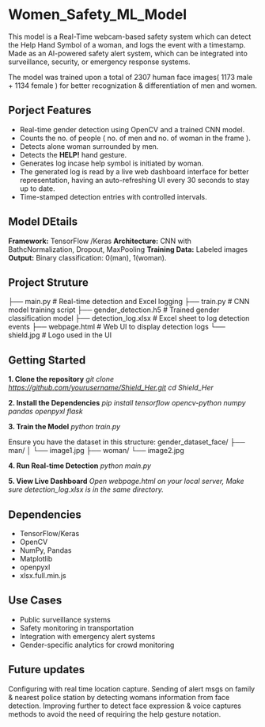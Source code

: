 # Women_Safety_ML_Model
This model is a Real-Time webcam-based safety system which can detect the Help Hand Symbol of a woman,
and logs the event with a timestamp. Made as an AI-powered safety alert system, which can be integrated into surveillance, security, or emergency response systems.

The model was trained upon a total of 2307 human face images( 1173 male + 1134 female ) for better recognization & differentiation of men and women.

## Porject Features
- Real-time gender detection using OpenCV and a trained CNN model.
- Counts the no. of people ( no. of men and no. of woman in the frame ).
- Detects alone woman surrounded by men.
- Detects the **HELP!** hand gesture.
- Generates log incase help symbol is initiated by woman.
- The generated log is read by a live web dashboard interface for better representation, having an auto-refreshing UI every 30 seconds to stay up to date.
- Time-stamped detection entries with controlled intervals.

## Model DEtails
**Framework:** TensorFlow /Keras
**Architecture:** CNN with BathcNormalization, Dropout, MaxPooling
**Training Data:** Labeled images
**Output:** Binary classification: 0(man), 1(woman).

## Project Struture

├── main.py                 # Real-time detection and Excel logging
├── train.py                # CNN model training script
├── gender_detection.h5     # Trained gender classification model
├── detection_log.xlsx      # Excel sheet to log detection events
├── webpage.html            # Web UI to display detection logs
└── shield.jpg              # Logo used in the UI

## Getting Started

**1. Clone the repository**
*git clone https://github.com/yourusername/Shield_Her.git
cd Shield_Her*

**2. Install the Dependencies**
*pip install tensorflow opencv-python numpy pandas openpyxl flask*

**3. Train the Model**
*python train.py*

Ensure you have the dataset in this structure:
gender_dataset_face/
├── man/
│   └── image1.jpg
├── woman/
    └── image2.jpg

**4. Run Real-time Detection**
*python main.py*

**5. View Live Dashboard**
*Open webpage.html on your local server, Make sure detection_log.xlsx is in the same directory.*

## Dependencies
- TensorFlow/Keras
- OpenCV
- NumPy, Pandas
- Matplotlib
- openpyxl
- xlsx.full.min.js

## Use Cases
- Public surveillance systems
- Safety monitoring in transportation
- Integration with emergency alert systems
- Gender-specific analytics for crowd monitoring

## Future updates
  Configuring with real time location capture.
  Sending of alert msgs on family & nearest police station by detecting womans information from face detection.
  Improving further to detect face expression & voice captures methods to avoid the need of requiring the help gesture notation.
   

